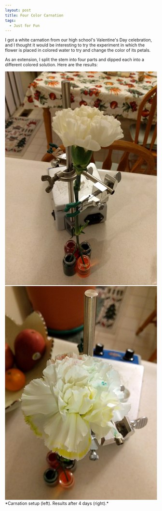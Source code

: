 ```yaml
---
layout: post
title: Four Color Carnation
tags:
  - Just for Fun
---
```


I got a white carnation from our high school's Valentine's Day celebration, and I thought it would be interesting to try the experiment in which the flower is placed in colored water to try and change the color of its petals.
<!--more-->
As an extension, I split the stem into four parts and dipped each into a different colored solution. Here are the results:

<div class="center">
    <img src="/assets/img/carnation/carnation1.jpg" alt="Initial carnation setup" class="three-image-row">
    <img src="/assets/img/carnation/carnation2.jpg" alt="Resulting carnation" class="three-image-row">
</div>
*Carnation setup (left). Results after 4 days (right).*
